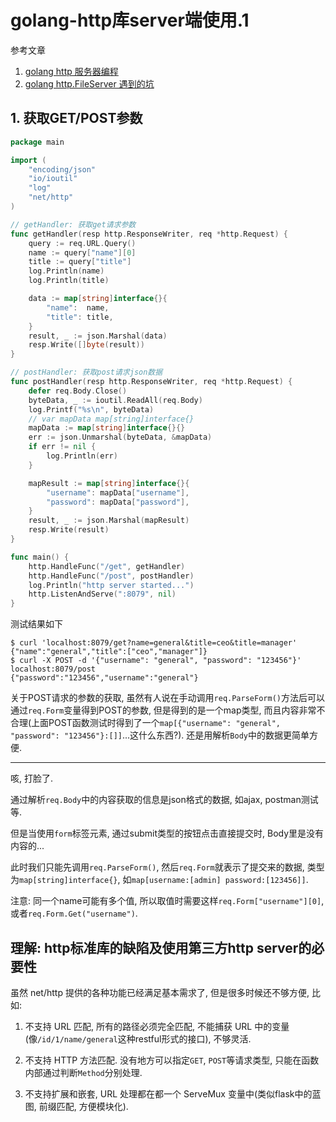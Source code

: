 # golang-http库server端使用.1

参考文章

1. [golang http 服务器编程](https://juejin.im/post/58cffa535c497d0057cfcdfe)
2. [golang http.FileServer 遇到的坑](https://blog.csdn.net/liangguangchuan/article/details/60326495)

## 1. 获取GET/POST参数

```go
package main

import (
	"encoding/json"
	"io/ioutil"
	"log"
	"net/http"
)

// getHandler: 获取get请求参数
func getHandler(resp http.ResponseWriter, req *http.Request) {
	query := req.URL.Query()
	name := query["name"][0]
	title := query["title"]
	log.Println(name)
	log.Println(title)

	data := map[string]interface{}{
		"name":  name,
		"title": title,
	}
	result, _ := json.Marshal(data)
	resp.Write([]byte(result))
}

// postHandler: 获取post请求json数据
func postHandler(resp http.ResponseWriter, req *http.Request) {
	defer req.Body.Close()
	byteData, _ := ioutil.ReadAll(req.Body)
	log.Printf("%s\n", byteData)
	// var mapData map[string]interface{}
	mapData := map[string]interface{}{}
	err := json.Unmarshal(byteData, &mapData)
	if err != nil {
		log.Println(err)
	}

	mapResult := map[string]interface{}{
		"username": mapData["username"],
		"password": mapData["password"],
	}
	result, _ := json.Marshal(mapResult)
	resp.Write(result)
}

func main() {
	http.HandleFunc("/get", getHandler)
	http.HandleFunc("/post", postHandler)
	log.Println("http server started...")
	http.ListenAndServe(":8079", nil)
}
```

测试结果如下

```
$ curl 'localhost:8079/get?name=general&title=ceo&title=manager'
{"name":"general","title":["ceo","manager"]}
$ curl -X POST -d '{"username": "general", "password": "123456"}' localhost:8079/post
{"password":"123456","username":"general"}
```

关于POST请求的参数的获取, 虽然有人说在手动调用`req.ParseForm()`方法后可以通过`req.Form`变量得到POST的参数, 但是得到的是一个map类型, 而且内容非常不合理(上面POST函数测试时得到了一个`map[{"username": "general", "password": "123456"}:[]]`...这什么东西?). 还是用解析`Body`中的数据更简单方便.

------

咳, 打脸了.

通过解析`req.Body`中的内容获取的信息是json格式的数据, 如ajax, postman测试等.

但是当使用`form`标签元素, 通过submit类型的按钮点击直接提交时, Body里是没有内容的...

此时我们只能先调用`req.ParseForm()`, 然后`req.Form`就表示了提交来的数据, 类型为`map[string]interface{}`, 如`map[username:[admin] password:[123456]]`. 

注意: 同一个name可能有多个值, 所以取值时需要这样`req.Form["username"][0]`, 或者`req.Form.Get("username")`.

## 理解: http标准库的缺陷及使用第三方http server的必要性

虽然 net/http 提供的各种功能已经满足基本需求了, 但是很多时候还不够方便, 比如: 

1. 不支持 URL 匹配, 所有的路径必须完全匹配, 不能捕获 URL 中的变量(像`/id/1/name/general`这种restful形式的接口), 不够灵活.

2. 不支持 HTTP 方法匹配. 没有地方可以指定`GET`, `POST`等请求类型, 只能在函数内部通过判断`Method`分别处理.

3. 不支持扩展和嵌套, URL 处理都在都一个 ServeMux 变量中(类似flask中的蓝图, 前缀匹配, 方便模块化).
